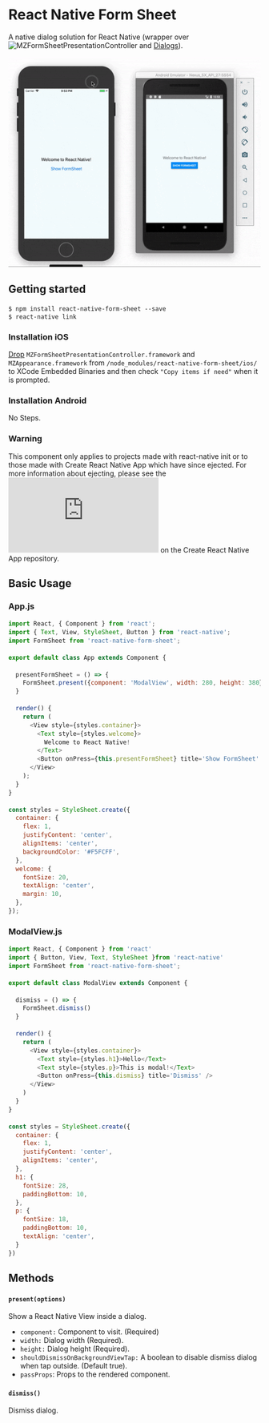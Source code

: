 # React Native Form Sheet
A native dialog solution for React Native (wrapper over ![MZFormSheetPresentationController](https://github.com/m1entus/MZFormSheetPresentationController) and [Dialogs](https://developer.android.com/guide/topics/ui/dialogs.html)).

![React Native Form Sheet](https://raw.githubusercontent.com/lazaronixon/react-native-form-sheet/master/Example/screenshots/formSheetExample.gif)

## Getting started
```
$ npm install react-native-form-sheet --save
$ react-native link
```

### Installation iOS
[Drop](https://raw.githubusercontent.com/lazaronixon/react-native-form-sheet/master/Example/screenshots/FormSheetTutoIOS.jpg) `MZFormSheetPresentationController.framework` and `MZAppearance.framework` from `/node_modules/react-native-form-sheet/ios/` to XCode Embedded Binaries and then check `"Copy items if need"` when it is prompted.

### Installation Android
No Steps.

### Warning
This component only applies to projects made with react-native init or to those made with Create React Native App which have since ejected. For more information about ejecting, please see the ![guide](https://github.com/react-community/create-react-native-app/blob/master/EJECTING.md) on the Create React Native App repository.

## Basic Usage
### App.js
```javascript
import React, { Component } from 'react';
import { Text, View, StyleSheet, Button } from 'react-native';
import FormSheet from 'react-native-form-sheet';

export default class App extends Component {

  presentFormSheet = () => {
    FormSheet.present({component: 'ModalView', width: 280, height: 380})
  }

  render() {
    return (
      <View style={styles.container}>
        <Text style={styles.welcome}>
          Welcome to React Native!
        </Text>
        <Button onPress={this.presentFormSheet} title='Show FormSheet' />
      </View>
    );
  }
}

const styles = StyleSheet.create({
  container: {
    flex: 1,
    justifyContent: 'center',
    alignItems: 'center',
    backgroundColor: '#F5FCFF',
  },
  welcome: {
    fontSize: 20,
    textAlign: 'center',
    margin: 10,
  },
});
```

### ModalView.js
```javascript
import React, { Component } from 'react'
import { Button, View, Text, StyleSheet }from 'react-native'
import FormSheet from 'react-native-form-sheet';

export default class ModalView extends Component {

  dismiss = () => {
    FormSheet.dismiss()
  }

  render() {
    return (
      <View style={styles.container}>
        <Text style={styles.h1}>Hello</Text>
        <Text style={styles.p}>This is modal!</Text>
        <Button onPress={this.dismiss} title='Dismiss' />
      </View>
    )
  }
}

const styles = StyleSheet.create({
  container: {
    flex: 1,
    justifyContent: 'center',
    alignItems: 'center',
  },
  h1: {
    fontSize: 28,
    paddingBottom: 10,
  },
  p: {
    fontSize: 18,
    paddingBottom: 10,
    textAlign: 'center',
  }
})
```

## Methods
#### `present(options)`
Show a React Native View inside a dialog.
- `component:` Component to visit. (Required)
- `width:` Dialog width (Required).
- `height:` Dialog height (Required).
- `shouldDismissOnBackgroundViewTap:` A boolean to disable dismiss dialog when tap outside. (Default true).
- `passProps`: Props to the rendered component.

#### `dismiss()`
Dismiss dialog.
